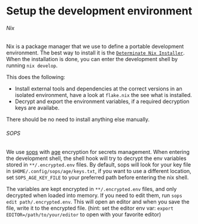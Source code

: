 # Setup the development environment

###### Nix

Nix is a package manager that we use to define a portable development environment. The best way to install it is the [`Determinate Nix Installer`](https://github.com/DeterminateSystems/nix-installer). When the installation is done, you can enter the development shell by running `nix develop`.

This does the following:

- Install external tools and dependencies at the correct versions in an isolated environment, have a look at `flake.nix` the see what is installed.
- Decrypt and export the environment variables, if a required decryption keys are availabe.

There should be no need to install anything else manually.

###### SOPS
We use [sops](https://github.com/getsops/sops) with [age](https://github.com/FiloSottile/age) encryption for secrets management. When entering the development shell, the shell hook will try to decrypt the env variables stored in `**/.encrypted.env` files. By default, sops will look for your key file in `$HOME/.config/sops/age/keys.txt`, if you want to use a different location, set `SOPS_AGE_KEY_FILE` to your preferred path before entering the nix shell. 

The variables are kept encrypted in `**/.encrypted.env` files, and only decrypted when loaded into memory. If you need to edit them, run `sops edit path/.encrypted.env`. This will open an editor and when you save the file, write it to the encrypted file. (hint: set the editor env var: `export EDITOR=/path/to/your/editor` to open with your favorite editor)
